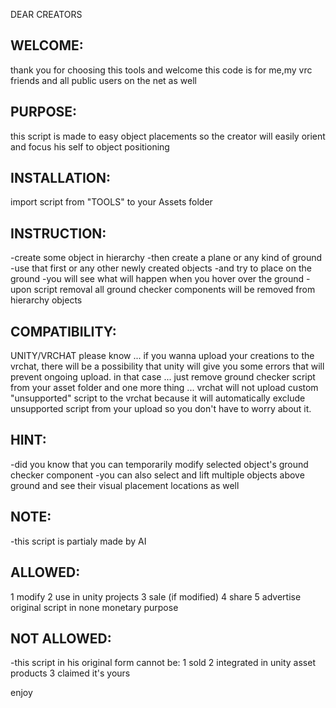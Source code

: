 DEAR CREATORS

WELCOME:
--------
thank you for choosing this tools and welcome
this code is for me,my vrc friends and all public users on the net as well

PURPOSE:
--------
this script is made to easy object placements
so the creator will easily orient and focus his self to object positioning

INSTALLATION:
-------------
import script from "TOOLS" to your Assets folder

INSTRUCTION:
------------
-create some object in hierarchy
-then create a plane or any kind of ground
-use that first or any other newly created objects
-and try to place on the ground
-you will see what will happen when you hover over the ground
-upon script removal all ground checker components will be removed from hierarchy objects

COMPATIBILITY:
--------------
UNITY/VRCHAT please know ... if you wanna upload your creations to the vrchat,
there will be a possibility that unity will give you some errors that will prevent ongoing upload.
in that case ... just remove ground checker script from your asset folder
and one more thing ... vrchat will not upload custom "unsupported" script to the vrchat
because it will automatically exclude unsupported script from your upload
so you don't have to worry about it.

HINT:
-----
-did you know that you can temporarily modify selected object's ground checker component
-you can also select and lift multiple objects above ground and see their visual placement locations as well

NOTE:
-----
-this script is partialy made by AI

ALLOWED:
--------
1 modify
2 use in unity projects
3 sale (if modified)
4 share
5 advertise original script in none monetary purpose

NOT ALLOWED:
------------
-this script in his original form cannot be:
1 sold
2 integrated in unity asset products
3 claimed it's yours

enjoy
